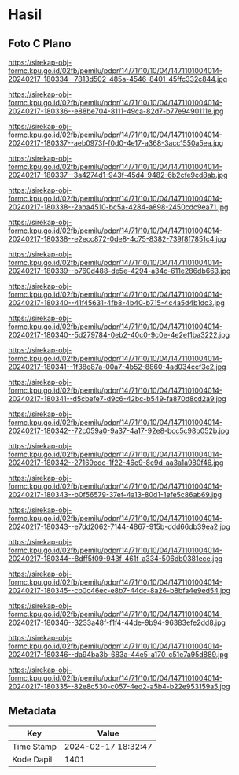 # Hasil

## Foto C Plano

https://sirekap-obj-formc.kpu.go.id/02fb/pemilu/pdpr/14/71/10/10/04/1471101004014-20240217-180334--7813d502-485a-4546-8401-45ffc332c844.jpg

https://sirekap-obj-formc.kpu.go.id/02fb/pemilu/pdpr/14/71/10/10/04/1471101004014-20240217-180336--e88be704-8111-49ca-82d7-b77e9490111e.jpg

https://sirekap-obj-formc.kpu.go.id/02fb/pemilu/pdpr/14/71/10/10/04/1471101004014-20240217-180337--aeb0973f-f0d0-4e17-a368-3acc1550a5ea.jpg

https://sirekap-obj-formc.kpu.go.id/02fb/pemilu/pdpr/14/71/10/10/04/1471101004014-20240217-180337--3a4274d1-943f-45d4-9482-6b2cfe9cd8ab.jpg

https://sirekap-obj-formc.kpu.go.id/02fb/pemilu/pdpr/14/71/10/10/04/1471101004014-20240217-180338--2aba4510-bc5a-4284-a898-2450cdc9ea71.jpg

https://sirekap-obj-formc.kpu.go.id/02fb/pemilu/pdpr/14/71/10/10/04/1471101004014-20240217-180338--e2ecc872-0de8-4c75-8382-739f8f7851c4.jpg

https://sirekap-obj-formc.kpu.go.id/02fb/pemilu/pdpr/14/71/10/10/04/1471101004014-20240217-180339--b760d488-de5e-4294-a34c-611e286db663.jpg

https://sirekap-obj-formc.kpu.go.id/02fb/pemilu/pdpr/14/71/10/10/04/1471101004014-20240217-180340--41f45631-4fb8-4b40-b715-4c4a5d4b1dc3.jpg

https://sirekap-obj-formc.kpu.go.id/02fb/pemilu/pdpr/14/71/10/10/04/1471101004014-20240217-180340--5d279784-0eb2-40c0-9c0e-4e2ef1ba3222.jpg

https://sirekap-obj-formc.kpu.go.id/02fb/pemilu/pdpr/14/71/10/10/04/1471101004014-20240217-180341--1f38e87a-00a7-4b52-8860-4ad034ccf3e2.jpg

https://sirekap-obj-formc.kpu.go.id/02fb/pemilu/pdpr/14/71/10/10/04/1471101004014-20240217-180341--d5cbefe7-d9c6-42bc-b549-fa870d8cd2a9.jpg

https://sirekap-obj-formc.kpu.go.id/02fb/pemilu/pdpr/14/71/10/10/04/1471101004014-20240217-180342--72c059a0-9a37-4a17-92e8-bcc5c98b052b.jpg

https://sirekap-obj-formc.kpu.go.id/02fb/pemilu/pdpr/14/71/10/10/04/1471101004014-20240217-180342--27169edc-1f22-46e9-8c9d-aa3a1a980f46.jpg

https://sirekap-obj-formc.kpu.go.id/02fb/pemilu/pdpr/14/71/10/10/04/1471101004014-20240217-180343--b0f56579-37ef-4a13-80d1-1efe5c86ab69.jpg

https://sirekap-obj-formc.kpu.go.id/02fb/pemilu/pdpr/14/71/10/10/04/1471101004014-20240217-180343--e7dd2062-7144-4867-915b-ddd66db39ea2.jpg

https://sirekap-obj-formc.kpu.go.id/02fb/pemilu/pdpr/14/71/10/10/04/1471101004014-20240217-180344--8dff5f09-943f-461f-a334-506db0381ece.jpg

https://sirekap-obj-formc.kpu.go.id/02fb/pemilu/pdpr/14/71/10/10/04/1471101004014-20240217-180345--cb0c46ec-e8b7-44dc-8a26-b8bfa4e9ed54.jpg

https://sirekap-obj-formc.kpu.go.id/02fb/pemilu/pdpr/14/71/10/10/04/1471101004014-20240217-180346--3233a48f-f1f4-44de-9b94-96383efe2dd8.jpg

https://sirekap-obj-formc.kpu.go.id/02fb/pemilu/pdpr/14/71/10/10/04/1471101004014-20240217-180346--da94ba3b-683a-44e5-a170-c51e7a95d889.jpg

https://sirekap-obj-formc.kpu.go.id/02fb/pemilu/pdpr/14/71/10/10/04/1471101004014-20240217-180335--82e8c530-c057-4ed2-a5b4-b22e953159a5.jpg


## Metadata

| Key        | Value               |
| ---------- | ------------------- |
| Time Stamp | 2024-02-17 18:32:47 |
| Kode Dapil | 1401                |



